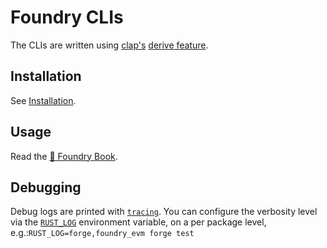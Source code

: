 # Foundry CLIs

The CLIs are written using [clap's](https://docs.rs/clap) [derive feature](https://docs.rs/clap/latest/clap/_derive).

## Installation

See [Installation](../README.md#Installation).

## Usage

Read the [📖 Foundry Book][foundry-book].

## Debugging

Debug logs are printed with
[`tracing`](https://docs.rs/tracing/latest/tracing/). You can configure the
verbosity level via the
[`RUST_LOG`](https://docs.rs/tracing-subscriber/latest/tracing_subscriber/fmt/index.html#filtering-events-with-environment-variables)
environment variable, on a per package level,
e.g.:`RUST_LOG=forge,foundry_evm forge test`

[foundry-book]: https://book.getfoundry.sh

